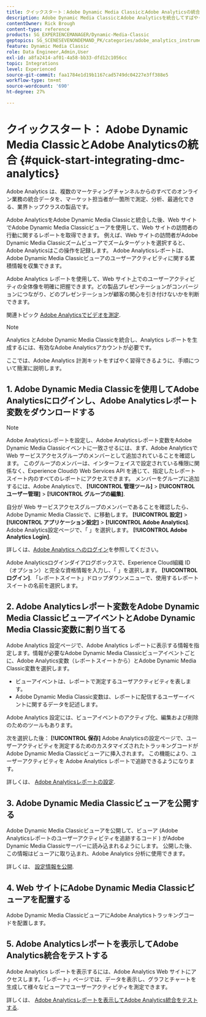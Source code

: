 ```yaml
---
title: クイックスタート：Adobe Dynamic Media ClassicとAdobe Analyticsの統合
description: Adobe Dynamic Media ClassicとAdobe Analyticsを統合してすばやく使い始めるのに役立つ方法の概要とクイックスタートです。
contentOwner: Rick Brough
content-type: reference
products: SG_EXPERIENCEMANAGER/Dynamic-Media-Classic
geptopics: SG_SCENESEVENONDEMAND_PK/categories/adobe_analytics_instrumentation_kit
feature: Dynamic Media Classic
role: Data Engineer,Admin,User
exl-id: a8fa2414-af01-4a58-bb33-dfd12c1056cc
topic: Integrations
level: Experienced
source-git-commit: faa1784e1d19b1167cad5749dc04227e3ff388e5
workflow-type: tm+mt
source-wordcount: '690'
ht-degree: 27%

---
```


# クイックスタート： Adobe Dynamic Media ClassicとAdobe Analyticsの統合 {#quick-start-integrating-dmc-analytics}

Adobe Analytics は、複数のマーケティングチャンネルからのすべてのオンライン業務の統合データを、マーケット担当者が一箇所で測定、分析、最適化できる、業界トップクラスの製品です。

Adobe AnalyticsをAdobe Dynamic Media Classicと統合した後、Web サイトでAdobe Dynamic Media Classicビューアを使用して、Web サイトの訪問者の行動に関するレポートを取得できます。 例えば、Web サイトの訪問者がAdobe Dynamic Media Classicズームビューアでズームターゲットを選択すると、Adobe Analyticsはこの操作を記録します。 Adobe Analyticsレポートは、Adobe Dynamic Media Classicビューアのユーザーアクティビティに関する累積情報を収集できます。

Adobe Analytics レポートを使用して、Web サイト上でのユーザーアクティビティの全体像を明確に把握できます。どの製品プレゼンテーションがコンバージョンにつながり、どのプレゼンテーションが顧客の関心を引き付けないかを判断できます。

関連トピック [Adobe Analyticsでビデオを測定](https://experienceleague.adobe.com/docs/media-analytics/using/media-overview.html).

>[!NOTE]
>
>Analytics とAdobe Dynamic Media Classicを統合し、Analytics レポートを生成するには、有効なAdobe Analyticsアカウントが必要です。

ここでは、Adobe Analytics 計測キットをすばやく習得できるように、手順について簡潔に説明します。

## 1. Adobe Dynamic Media Classicを使用してAdobe Analyticsにログインし、Adobe Analyticsレポート変数をダウンロードする

>[!NOTE]
>
>Adobe Analyticsレポートを設定し、Adobe Analyticsレポート変数をAdobe Dynamic Media Classicイベントに一致させるには、まず、Adobe Analyticsで Web サービスアクセスグループのメンバーとして追加されていることを確認します。 このグループのメンバーは、インターフェイスで設定されている権限に関係なく、Experience Cloudの Web Services API を通じて、指定したレポートスイート内のすべてのレポートにアクセスできます。 メンバーをグループに追加するには、Adobe Analyticsで、 **[!UICONTROL 管理ツール]** > **[!UICONTROL ユーザー管理]** > **[!UICONTROL グループの編集]**.

自分が Web サービスアクセスグループのメンバーであることを確認したら、Adobe Dynamic Media Classicで、に移動します。 **[!UICONTROL 設定]** > **[!UICONTROL アプリケーション設定]** > **[!UICONTROL Adobe Analytics]**. Adobe Analytics設定ページで、「 」を選択します。 **[!UICONTROL Adobe Analytics Login]**.

詳しくは、[Adobe Analytics へのログイン](log-analytics.md#log_in_to_adobe_analytics)を参照してください。

Adobe Analyticsログインダイアログボックスで、Experience Cloud組織 ID（オプション）と完全な資格情報を入力し、「 」を選択します。 **[!UICONTROL ログイン]**. 「レポートスイート」ドロップダウンメニューで、使用するレポートスイートの名前を選択します。

## 2. Adobe Analyticsレポート変数をAdobe Dynamic Media ClassicビューアイベントとAdobe Dynamic Media Classic変数に割り当てる

Adobe Analytics 設定ページで、Adobe Analytics レポートに表示する情報を指定します。情報が必要なAdobe Dynamic Media Classicビューアイベントごとに、Adobe Analytics変数（レポートスイートから）とAdobe Dynamic Media Classic変数を選択します。

* ビューアイベントは、レポートで測定するユーザアクティビティを表します。
* Adobe Dynamic Media Classic変数は、レポートに配信するユーザーイベントに関するデータを記述します。

Adobe Analytics 設定には、ビューアイベントのアクティブ化、編集および削除のためのツールもあります。

次を選択した後： **[!UICONTROL 保存]** Adobe Analyticsの設定ページで、ユーザーアクティビティを測定するためのカスタマイズされたトラッキングコードがAdobe Dynamic Media Classicビューアに挿入されます。 この機能により、ユーザーアクティビティを Adobe Analytics レポートで追跡できるようになります。

詳しくは、 [Adobe Analyticsレポートの設定](configuring-analytics-reports.md#configuring_adobe_analytics_reports).

## 3. Adobe Dynamic Media Classicビューアを公開する

Adobe Dynamic Media Classicビューアを公開して、ビューア (Adobe Analyticsレポートのユーザーアクティビティを追跡するコード ) がAdobe Dynamic Media Classicサーバーに読み込まれるようにします。 公開した後、この情報はビューアに取り込まれ、Adobe Analytics 分析に使用できます。

詳しくは、 [設定情報を公開](publishing-analytics-configuration-information.md#publishing_adobe_analytics_configuration_information).

## 4. Web サイトにAdobe Dynamic Media Classicビューアを配置する

Adobe Dynamic Media ClassicビューアにAdobe Analyticsトラッキングコードを配置します。

## 5. Adobe Analyticsレポートを表示してAdobe Analytics統合をテストする

Adobe Analytics レポートを表示するには、Adobe Analytics Web サイトにアクセスします。「レポート」ページでは、データを表示し、グラフとチャートを生成して様々なビューアでユーザーアクティビティを測定できます。

詳しくは、 [Adobe Analyticsレポートを表示してAdobe Analytics統合をテストする](testing-integration-viewing-analytics-report.md#testing_the_integration_by_viewing_an_adobe_analytics_report).
